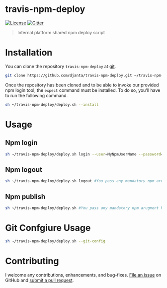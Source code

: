 # travis-npm-deploy

[![License](https://img.shields.io/npm/l/travis-npm-deploy.svg)](LICENSE)
[![Gitter](https://img.shields.io/gitter/room/nwjs/nw.js.svg?style=flat-square)](https://gitter.im/djantajs/tools?utm_source=share-link&utm_medium=link&utm_campaign=share-link)

> Internal platform shared npm deploy script

# Installation
You can clone the repository `travis-npm-deploy` at [git](https://github.com/djanta/travis-npm-deploy.git).

```bash
git clone https://github.com/djanta/travis-npm-deploy.git ~/travis-npm-deploy
```

Once the repository has been cloned and to be able to invoke our provided npm login tool, the `expect` command must be installed. 
To do so, you'll have to run the following command.  

```bash
sh ~/travis-npm-deploy/deploy.sh --install
```

# Usage

## Npm login

```bash
sh ~/travis-npm-deploy/deploy.sh login --user=MyNpmUserName --password=MyNpmUserPassord --email=MyNpmUserEmail
```

## Npm logout

```bash
sh ~/travis-npm-deploy/deploy.sh logout #You pass any mandatory npm arugment here
```

## Npm publish
```bash
sh ~/travis-npm-deploy/deploy.sh #You pass any mandatory npm arugment here
```

# Git Confgiure Usage

```bash
sh ~/travis-npm-deploy/deploy.sh --git-config
```

# Contributing
I welcome any contributions, enhancements, and bug-fixes.  [File an issue](https://github.com/djanta/travis-npm-deploy/issues) on GitHub and [submit a pull request](https://github.com/djanta/travis-npm-deploy/pulls).
